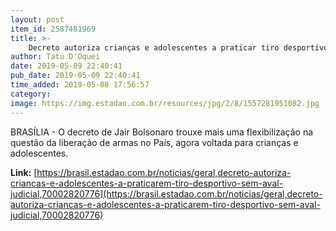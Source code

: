 ```yaml
---
layout: post
item_id: 2587481969
title: >-
    Decreto autoriza crianças e adolescentes a praticar tiro desportivo sem aval judicial
author: Tatu D'Oquei
date: 2019-05-09 22:40:41
pub_date: 2019-05-09 22:40:41
time_added: 2019-05-08 17:56:57
category: 
image: https://img.estadao.com.br/resources/jpg/2/8/1557281951082.jpg
---
```


BRASÍLIA - O decreto de Jair Bolsonaro trouxe mais uma flexibilização na questão da liberação de armas no País, agora voltada para crianças e adolescentes.

**Link:** [https://brasil.estadao.com.br/noticias/geral,decreto-autoriza-criancas-e-adolescentes-a-praticarem-tiro-desportivo-sem-aval-judicial,70002820776](https://brasil.estadao.com.br/noticias/geral,decreto-autoriza-criancas-e-adolescentes-a-praticarem-tiro-desportivo-sem-aval-judicial,70002820776)

